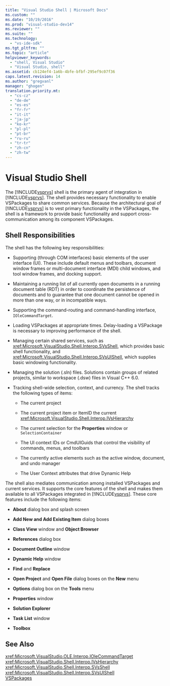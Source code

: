```yaml
---
title: "Visual Studio Shell | Microsoft Docs"
ms.custom: ""
ms.date: "10/19/2016"
ms.prod: "visual-studio-dev14"
ms.reviewer: ""
ms.suite: ""
ms.technology: 
  - "vs-ide-sdk"
ms.tgt_pltfrm: ""
ms.topic: "article"
helpviewer_keywords: 
  - "shell, Visual Studio"
  - "Visual Studio, shell"
ms.assetid: cb124ef4-1a6b-4bfe-bfbf-295ef9c07f36
caps.latest.revision: 14
ms.author: "gregvanl"
manager: "ghogen"
translation.priority.mt: 
  - "cs-cz"
  - "de-de"
  - "es-es"
  - "fr-fr"
  - "it-it"
  - "ja-jp"
  - "ko-kr"
  - "pl-pl"
  - "pt-br"
  - "ru-ru"
  - "tr-tr"
  - "zh-cn"
  - "zh-tw"
---
```

# Visual Studio Shell
The [!INCLUDE[vsprvs](../code-quality/includes/vsprvs_md.md)] shell is the primary agent of integration in [!INCLUDE[vsprvs](../code-quality/includes/vsprvs_md.md)]. The shell provides necessary functionality to enable VSPackages to share common services. Because the architectural goal of [!INCLUDE[vsprvs](../code-quality/includes/vsprvs_md.md)] is to vest primary functionality in the VSPackages, the shell is a framework to provide basic functionality and support cross-communication among its component VSPackages.  
  
## Shell Responsibilities  
 The shell has the following key responsibilities:  
  
-   Supporting (through COM interfaces) basic elements of the user interface (UI). These include default menus and toolbars, document window frames or multi-document interface (MDI) child windows, and tool window frames, and docking support.  
  
-   Maintaining a running list of all currently open documents in a running document table (RDT) in order to coordinate the persistence of documents and to guarantee that one document cannot be opened in more than one way, or in incompatible ways.  
  
-   Supporting the command-routing and command-handling interface, `IOleCommandTarget`.  
  
-   Loading VSPackages at appropriate times. Delay-loading a VSPackage is necessary to improving performance of the shell.  
  
-   Managing certain shared services, such as <xref:Microsoft.VisualStudio.Shell.Interop.SVsShell>, which provides basic shell functionality, and <xref:Microsoft.VisualStudio.Shell.Interop.SVsUIShell>, which supplies basic windowing functionality.  
  
-   Managing the solution (.sln) files. Solutions contain groups of related projects, similar to workspace (.dsw) files in Visual C++ 6.0.  
  
-   Tracking shell-wide selection, context, and currency. The shell tracks the following types of items:  
  
    -   The current project  
  
    -   The current project item or ItemID the current <xref:Microsoft.VisualStudio.Shell.Interop.IVsHierarchy>  
  
    -   The current selection for the **Properties** window or `SelectionContainer`  
  
    -   The UI context IDs or CmdUIGuids that control the visibility of commands, menus, and toolbars  
  
    -   The currently active elements such as the active window, document, and undo manager  
  
    -   The User Context attributes that drive Dynamic Help  
  
 The shell also mediates communication among installed VSPackages and current services. It supports the core features of the shell and makes them available to all VSPackages integrated in [!INCLUDE[vsprvs](../code-quality/includes/vsprvs_md.md)]. These core features include the following items:  
  
-   **About** dialog box and splash screen  
  
-   **Add New and Add Existing Item** dialog boxes  
  
-   **Class View** window and **Object Browser**  
  
-   **References** dialog box  
  
-   **Document Outline** window  
  
-   **Dynamic Help** window  
  
-   **Find** and **Replace**  
  
-   **Open Project** and **Open File** dialog boxes on the **New** menu  
  
-   **Options** dialog box on the **Tools** menu  
  
-   **Properties** window  
  
-   **Solution Explorer**  
  
-   **Task List** window  
  
-   **Toolbox**  
  
## See Also  
 <xref:Microsoft.VisualStudio.OLE.Interop.IOleCommandTarget>   
 <xref:Microsoft.VisualStudio.Shell.Interop.IVsHierarchy>   
 <xref:Microsoft.VisualStudio.Shell.Interop.SVsShell>   
 <xref:Microsoft.VisualStudio.Shell.Interop.SVsUIShell>   
 [VSPackages](../extensibility/vspackages.md)